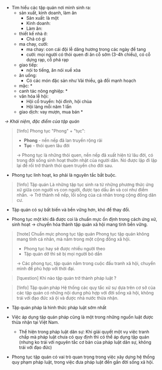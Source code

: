* Tìm hiểu các tập quán nơi mình sinh ra: 
  * sản xuất, kinh doanh, làm ăn
	  * Sản xuất: là một 
	  * Kinh doanh:
	  * Làm ăn:
  * thiết kế nhà ở:
	  * Chả có gì
  * ma chay, cưới:
	  * ma chay: con cái đội lễ dâng hương trong các ngày để tang
	  * cưới: mọi người có thói quen đi ăn cỗ sớm (3-4h chiều), có cỗ dựng rạp, cỗ phá rạp
  * giao tiếp:
	  * nói to tiếng, ăn nói xuề xòa
  * ăn uống:
	  * Có các món đặc sản như Vải thiều, gà đồi mạnh hoạch
  * mặc:
	  * 
  * canh tác nông nghiệp:
	  * 
  * văn hóa lễ hội:
	  * Hội cổ truyền: hội đình, hội chùa
	  * Hội làng mỗi năm 1 lần
  * giao dịch: vay mượn, mua bán
	  * 
  
_-> Khái niệm, đặc điểm của tập quán_

> [!info] Phong tục
> "Phong" + "tục":
> * **Phong** - nền nếp đã lan truyền rộng rãi
> * **Tục** - thói quen lâu đời
> 
> -> Phong tục là những thói quen, nền nếp đã xuất hiện từ lâu đời, có trong đời sống sinh hoạt thườn nhật của người dân. Nó được lặp đi lặp lại để rồi trở thành thói quen truyền cho đời sau.

* Phong tục linh hoạt, ko phải là nguyên tắc bắt buộc.

> [!info] Tập quán
> Là những tập tục sinh ra từ những phương thức ứng xử giữa con người vs con người, được tạo dấu ấn và coi như điểm nhấn.
> -> Trở thành nề nếp, lối sống của cá nhân trong cộng đồng dân cư.

* Tập quán có sự bất biến và bền vững hơn, khó để thay đổi.

* Phong tục một khi đã được coi là chuẩn mực ổn định trong cách ứng xử, sinh hoạt -> chuyển hóa thành tập quán xã hội mang tính bền vững.

> [!note] Chuẩn mực phong tục tập quán
> Phong tục tập quán không mang tính cá nhân, mà nằm trong một cộng đồng xã hội.
> * Phong tục hay sẽ được nhiều người theo
> * Tập quán dỡ thì sẽ bị mọi người bỏ dần
> 
> -> Các phong tục, tập quán nằm trong cuộc đấu tranh xã hội, chuyển mình để phù hợp với thời đại.

> [!question] Khi nào tập quán trở thành pháp luật ?

> [!info] Tập quán pháp
> Hệ thống các quy tắc xử sự dựa trên cơ sở của các tập quán có những nội dung phù hợp với đời sống xã hội, không trái với đạo đức xã ội và được nhà nước thừa nhận.

* Tập quán pháp là hình thức pháp luật sớm nhất

* Việc áp dụng tập quán pháp cũng là một trong những nguồn luật được thừa nhận tại Việt Nam.
	* Thể hiện trong pháp luật dân sự: Khi giải quyết một vụ việc tranh chấp mà pháp luật chưa có quy định thì có thể áp dụng tập quán (nhưng ko trái với nguyên tắc cơ bản của pháp luật dân sự, không trái với đạo đức)

* Phong tục tập quán có vai trò quan trọng trong việc xây dựng hệ thống quy phạm pháp luật, trong việc đưa pháp luật đến gần đời sống xã hội.